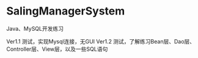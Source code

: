 # SalingManagerSystem
Java、MySQL开发练习

Ver1.1 测试，实现Mysql连接，无GUI
Ver1.2 测试，了解练习Bean层、Dao层、Controller层、View层，以及一些SQL语句
